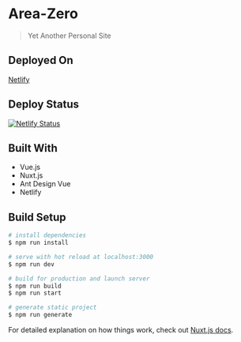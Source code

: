 # Area-Zero

> Yet Another Personal Site

## Deployed On

[Netlify](https://ytma.me)

## Deploy Status

[![Netlify Status](https://api.netlify.com/api/v1/badges/bdb173b6-d85f-493f-a447-6ebc75a357cb/deploy-status)](https://app.netlify.com/sites/area-zero/deploys)

## Built With

- Vue.js
- Nuxt.js
- Ant Design Vue
- Netlify

## Build Setup

``` bash
# install dependencies
$ npm run install

# serve with hot reload at localhost:3000
$ npm run dev

# build for production and launch server
$ npm run build
$ npm run start

# generate static project
$ npm run generate
```

For detailed explanation on how things work, check out [Nuxt.js docs](https://nuxtjs.org).
